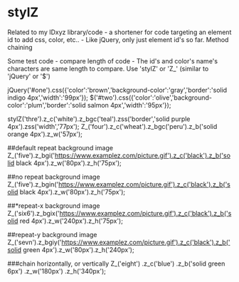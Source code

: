 # stylZ
Related to my IDxyz library/code - a shortener for code targeting an element id to add css, color, etc.. - Like jQuery, only just element id's so far.  Method chaining




Some test code - compare length of code - The id's and color's name's characters are same length to compare.
Use 'stylZ' or 'Z_' (similar to 'jQuery' or '$')

jQuery('#one').css({'color':'brown','background-color':'gray','border':'solid indigo 4px','width':'99px'});
$('#two').css({'color':'olive','background-color':'plum','border':'solid salmon 4px','width':'95px'});

stylZ('thre').z_c('white').z_bgc('teal').zss('border','solid purple 4px').zss('width','77px');
Z_('four').z_c('wheat').z_bgc('peru').z_b('solid orange 4px').z_w('57px');

##default repeat background image
Z_('five').z_bgi('https://www.examplez.com/picture.gif').z_c('black').z_b('solid black 4px').z_w('80px').z_h('75px');

##no repeat background image
Z_('five').z_bgin('https://www.examplez.com/picture.gif').z_c('black').z_b('solid black 4px').z_w('80px').z_h('75px');

##*repeat-x background image
Z_('six6').z_bgix('https://www.examplez.com/picture.gif').z_c('black').z_b('solid red 4px').z_w('240px').z_h('75px');

##repeat-y background image
Z_('sevn').z_bgiy('https://www.examplez.com/picture.gif').z_c('black').z_b('solid green 4px').z_w('80px').z_h('240px');

###chain horizontally, or vertically
Z_('eight')
.z_c('blue')
.z_b('solid green 6px')
.z_w('180px')
.z_h('340px');
